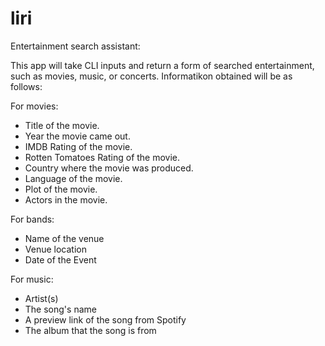 # liri
Entertainment search assistant:

This app will take CLI inputs and return a form of searched entertainment, such as movies, music, or concerts. Informatikon obtained will be as follows:

For movies:
 - Title of the movie.
 - Year the movie came out.
 - IMDB Rating of the movie.
 - Rotten Tomatoes Rating of the movie.
 - Country where the movie was produced.
 - Language of the movie.
 - Plot of the movie.
 - Actors in the movie.

For bands:
 - Name of the venue
 - Venue location
 - Date of the Event
 
For music:
 - Artist(s)
 - The song's name
 - A preview link of the song from Spotify
 - The album that the song is from
 
